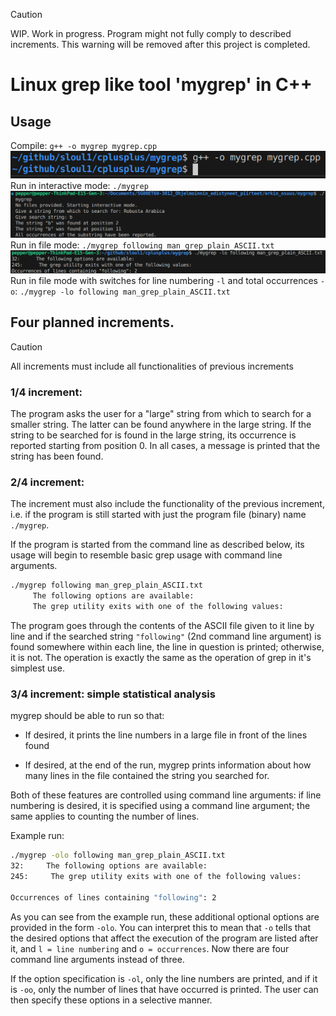 > [!CAUTION]
> WIP. Work in progress. Program might not fully comply to described increments. This warning will be removed after this project is completed.  

# Linux grep like tool 'mygrep' in C++

## Usage

Compile: `g++ -o mygrep mygrep.cpp`  
![Compile](images/01_compile.png)  
Run in interactive mode: `./mygrep`  
![Running in interactive mode](images/02_interactive.png)  
Run in file mode: `./mygrep following man_grep_plain_ASCII.txt`  
![Running in file mode](images/03_file_mode.png)  
Run in file mode with switches for line numbering `-l` and total occurrences `-o`: `./mygrep -lo following man_grep_plain_ASCII.txt`

## Four planned increments.

> [!CAUTION]
> All increments must include all functionalities of previous increments

### 1/4 increment:

The program asks the user for a "large" string 
from which to search for a smaller string. The latter can be found anywhere in the large string. If the string to be searched for is found in the large string, its occurrence is reported starting from position 0. In all cases, a message is printed that the string has been found.

### 2/4 increment:

The increment must also include the functionality of the previous increment, i.e. if the program is still started with just the program file (binary) name `./mygrep`.

If the program is started from the command line as described below, its usage will begin to resemble basic grep usage with command line arguments.

```bash
./mygrep following man_grep_plain_ASCII.txt 
     The following options are available:
     The grep utility exits with one of the following values:
```

The program goes through the contents of the ASCII file given to it line by line and if the searched string `"following"` (2nd command line argument) is found somewhere within each line, the line in question is printed; otherwise, it is not. The operation is exactly the same as the operation of grep in it's simplest use.

### 3/4 increment: simple statistical analysis

mygrep should be able to run so that:

- If desired, it prints the line numbers in a large file in front of the lines found

- If desired, at the end of the run, mygrep prints information about how many lines in the file contained the string you searched for.

Both of these features are controlled using command line arguments: if line numbering is desired, it is specified using a command line argument; the same applies to counting the number of lines.

Example run:
```bash
./mygrep -olo following man_grep_plain_ASCII.txt 
32:     The following options are available:
245:     The grep utility exits with one of the following values:

Occurrences of lines containing "following": 2
``` 

As you can see from the example run, these additional optional options are provided in the form `-olo`. You can interpret this to mean that `-o` tells that the desired options that affect the execution of the program are listed after it, and `l = line numbering` and `o = occurrences`. Now there are four command line arguments instead of three.

If the option specification is `-ol`, only the line numbers are printed, and if it is `-oo`, only the number of lines that have occurred is printed. The user can then specify these options in a selective manner.
